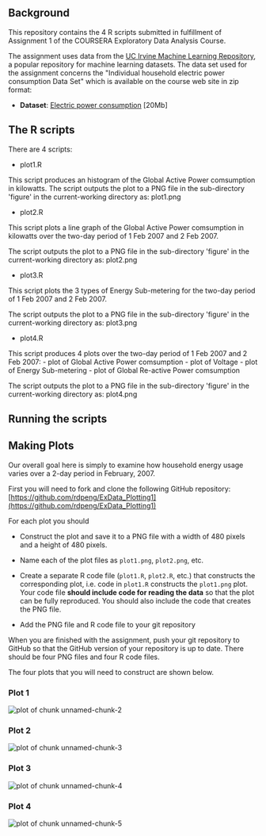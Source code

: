 ## Background

This repository contains the 4 R scripts submitted in fulfillment of Assignment 1 of the COURSERA Exploratory Data Analysis Course.

The assignment uses data from the <a href="http://archive.ics.uci.edu/ml/">UC Irvine Machine
Learning Repository</a>, a popular repository for machine learning datasets. The data set used for the assignment concerns the "Individual household electric power consumption Data Set" which is available on the course web site in zip format:

* <b>Dataset</b>: <a href="https://d396qusza40orc.cloudfront.net/exdata%2Fdata%2Fhousehold_power_consumption.zip">Electric power consumption</a> [20Mb]

## The R scripts
 
There are 4 scripts:

*  plot1.R

This script produces an histogram of the Global Active Power comsumption in kilowatts. 
The script outputs the plot to a PNG file in the sub-directory 'figure' in the current-working directory as: plot1.png

*  plot2.R

This script plots a line graph of the Global Active Power comsumption in kilowatts over the two-day period of 1 Feb 2007 and 2 Feb 2007. 

The script outputs the plot to a PNG file in the sub-directory 'figure' in the current-working directory as: plot2.png


*  plot3.R

This script plots the 3 types of Energy Sub-metering for the  two-day period of 1 Feb 2007 and 2 Feb 2007. 

The script outputs the plot to a PNG file in the sub-directory 'figure' in the current-working directory as: plot3.png

*  plot4.R

This script produces 4 plots over the two-day period of 1 Feb 2007 and 2 Feb 2007: 
           -  plot of Global Active Power comsumption
           -  plot of Voltage 
           -  plot of Energy Sub-metering
           -  plot of Global Re-active Power comsumption
           
The script outputs the plot to a PNG file in the sub-directory 'figure' in the current-working directory as: plot4.png

## Running the scripts

## Making Plots

Our overall goal here is simply to examine how household energy usage
varies over a 2-day period in February, 2007. 

First you will need to fork and clone the following GitHub repository:
[https://github.com/rdpeng/ExData_Plotting1](https://github.com/rdpeng/ExData_Plotting1)

For each plot you should

* Construct the plot and save it to a PNG file with a width of 480
pixels and a height of 480 pixels.

* Name each of the plot files as `plot1.png`, `plot2.png`, etc.

* Create a separate R code file (`plot1.R`, `plot2.R`, etc.) that
constructs the corresponding plot, i.e. code in `plot1.R` constructs
the `plot1.png` plot. Your code file **should include code for reading
the data** so that the plot can be fully reproduced. You should also
include the code that creates the PNG file.

* Add the PNG file and R code file to your git repository

When you are finished with the assignment, push your git repository to
GitHub so that the GitHub version of your repository is up to
date. There should be four PNG files and four R code files.


The four plots that you will need to construct are shown below. 


### Plot 1


![plot of chunk unnamed-chunk-2](figure/unnamed-chunk-2.png) 


### Plot 2

![plot of chunk unnamed-chunk-3](figure/unnamed-chunk-3.png) 


### Plot 3

![plot of chunk unnamed-chunk-4](figure/unnamed-chunk-4.png) 


### Plot 4

![plot of chunk unnamed-chunk-5](figure/unnamed-chunk-5.png) 

